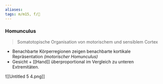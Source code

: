 ```yaml
---
aliases: 
tags: m/m15, f/🧠
---
```

### Homunculus
> Somatotopische Organisation von motorischem und sensiblem Cortex

- Benachbarte Körperregionen zeigen benachbarte kortikale Repräsentation *(motorischer Homunculus)*
- Gesicht + [[Hand]] überproportional im Vergleich zu unteren Extremitäten.

![[Untitled 5 4.png]]

